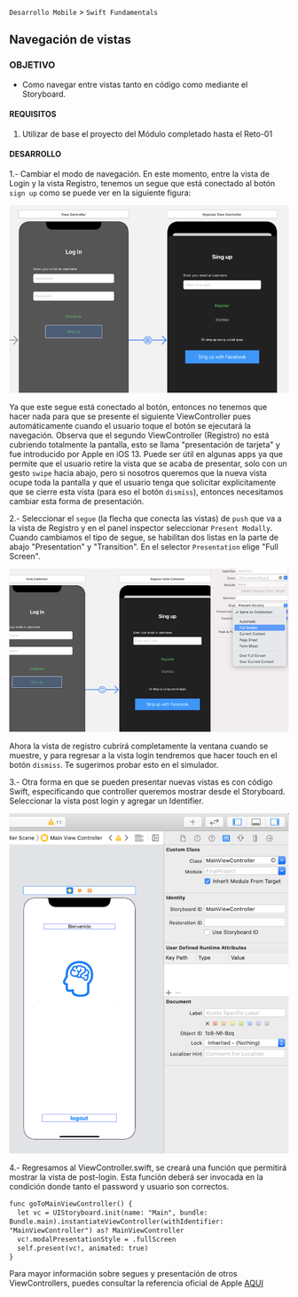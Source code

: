 
`Desarrollo Mobile` > `Swift Fundamentals`

## Navegación de vistas

### OBJETIVO

- Como navegar entre vistas tanto en código como mediante el Storyboard.

#### REQUISITOS

1. Utilizar de base el proyecto del Módulo completado hasta el Reto-01

#### DESARROLLO

1.- Cambiar el modo de navegación.
En este momento, entre la vista de Login y la vista Registro, tenemos un segue que está conectado al botón `sign up` como se puede ver en la siguiente figura:

![](1.png)

Ya que este segue está conectado al botón, entonces no tenemos que hacer nada para que se presente el siguiente ViewController pues automáticamente cuando el usuario toque el botón se ejecutará la navegación. Observa que el segundo ViewController (Registro) no está cubriendo totalmente la pantalla, esto se llama "presentación de tarjeta" y fue introducido por Apple en iOS 13. Puede ser útil en algunas apps ya que permite que el usuario retire la vista que se acaba de presentar, solo con un gesto `swipe` hacia abajo, pero si nosotros queremos que la nueva vista ocupe toda la pantalla y que el usuario tenga que solicitar explicitamente que se cierre esta vista (para eso el botón `dismiss`), entonces necesitamos cambiar esta forma de presentación.

2.- Seleccionar el `segue` (la flecha que conecta las vistas) de `push` que va a la vista de Registro y en el panel inspector seleccionar `Present Modally`. Cuando cambiamos el tipo de segue, se habilitan dos listas en la parte de abajo "Presentation" y "Transition". En el selector `Presentation` elige "Full Screen".

![](2.png)

Ahora la vista de registro cubrirá completamente la ventana cuando se muestre, y para regresar a la vista login tendremos que hacer touch en el botón `dismiss`. Te sugerimos probar esto en el simulador.

3.- Otra forma en que se pueden presentar nuevas vistas es con código Swift, especificando que controller queremos mostrar desde el Storyboard. Seleccionar la vista post login y agregar un Identifier.

![](3.png)

4.- Regresamos al ViewController.swift, se creará una función que permitirá mostrar la vista de post-login. Esta función deberá ser invocada en la condición donde tanto el password y usuario son correctos.

```
func goToMainViewController() {
  let vc = UIStoryboard.init(name: "Main", bundle: Bundle.main).instantiateViewController(withIdentifier: "MainViewController") as? MainViewController
  vc!.modalPresentationStyle = .fullScreen
  self.present(vc!, animated: true)
}
```

Para mayor información sobre segues y presentación de otros ViewControllers, puedes consultar la referencia oficial de Apple [AQUI](https://developer.apple.com/library/archive/featuredarticles/ViewControllerPGforiPhoneOS/UsingSegues.html#//apple_ref/doc/uid/TP40007457-CH15-SW1)